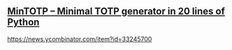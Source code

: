 ## [MinTOTP – Minimal TOTP generator in 20 lines of Python](https://github.com/susam/mintotp)
https://news.ycombinator.com/item?id=33245700

